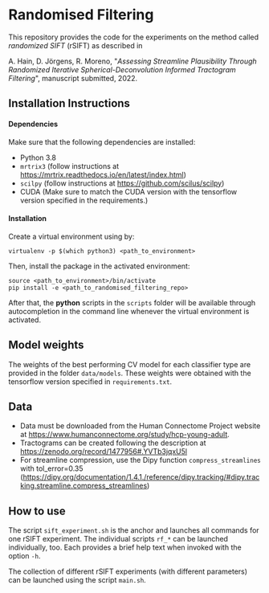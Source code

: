 # Randomised Filtering

This repository provides the code for the experiments on the method called
_randomized SIFT_ (rSIFT) as described in

A. Hain, D. Jörgens, R. Moreno,
"_Assessing Streamline Plausibility
Through Randomized Iterative Spherical-Deconvolution Informed Tractogram Filtering_",
manuscript submitted, 2022.

## Installation Instructions

#### Dependencies

Make sure that the following dependencies are installed:
 - Python 3.8
 - `mrtrix3` (follow instructions at
    https://mrtrix.readthedocs.io/en/latest/index.html)
 - `scilpy` (follow instructions at https://github.com/scilus/scilpy)
 - CUDA (Make sure to match the CUDA version with the tensorflow version specified in the requirements.)

#### Installation

Create a virtual environment using by:
```
virtualenv -p $(which python3) <path_to_environment>
```

Then, install the package in the activated environment:
```
source <path_to_environment>/bin/activate
pip install -e <path_to_randomised_filtering_repo>
```

After that, the **python** scripts in the `scripts` folder will be available through
autocompletion in the command line whenever the virtual environment is activated.

## Model weights

The weights of the best performing CV model for each classifier type are provided in the folder `data/models`.
These weights were obtained with the tensorflow version specified in `requirements.txt`.

## Data

 - Data must be downloaded from the Human Connectome Project website at 
   https://www.humanconnectome.org/study/hcp-young-adult.
 - Tractograms can be created following the description at
   https://zenodo.org/record/1477956#.YVTb3jqxU5l
 - For streamline compression, use the Dipy function `compress_streamlines`
   with tol_error=0.35
   (https://dipy.org/documentation/1.4.1./reference/dipy.tracking/#dipy.tracking.streamline.compress_streamlines)


## How to use

The script `sift_experiment.sh` is the anchor and launches all commands for one rSIFT
experiment. The individual scripts `rf_*` can be launched individually, too. Each
provides a brief help text when invoked with the option `-h`.

The collection of different rSIFT experiments (with different parameters) can be
launched using the script `main.sh`.
